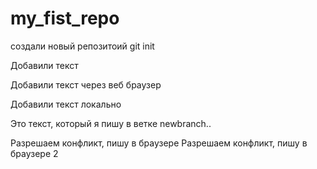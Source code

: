 ﻿# my_fist_repo

создали новый репозитоий
git init

Добавили текст

Добавили текст через веб браузер

Добавили текст локально

Это текст, который я пишу в ветке newbranch..

Разрешаем конфликт, пишу в браузере
Разрешаем конфликт, пишу в браузере 2
